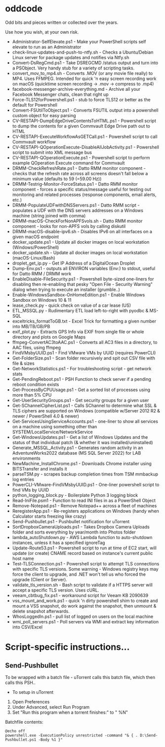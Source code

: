 # oddcode
Odd bits and pieces written or collected over the years.

Use how you wish, at your own risk.

* Administrator-SelfElevate.ps1 - Make your PowerShell scripts self elevate to run as an Administrator
* check-linux-updates-and-push-to-ntfy.sh - Checks a Ubuntu/Debian Linux server for package updates and notifies via Ntfy.sh
* Convert-DsRegCmd.ps1 - Take DSREGCMD /status output and turn into a PSObject.  Very handy stub for a variety of scripting tasks.
* convert_mov_to_mp4.sh - Converts .MOV (or any movie file really) to MP4. Uses FFMPEG. Intended for quick 'n easy screen recording work on macOS (quicktime screen recording -> .mov -> compress to .mp4)
* facebook-messenger-archive-everything.md - Archive all your Facebook Messenger chats, clean that right up
* Force-TLS12forPowershell.ps1 - stub to force TLS12 or better as the default for Powershell
* Convert-FSUtilToObject.ps1 - Converts FSUTIL output into a powershell custom object for easy parsing
* CV-RESTAPI-DumpEdgeDriveContentsToHTML.ps1 - Powershell script to dump the contents for a given Commvault Edge Drive path out to HTML
* CV-RESTAPI-ExecuteWorkflowAsGETCall.ps1 - Powershell script to call Commvault workflow
* CV-RESTAPI-QOperationExecute-DisableAllJobActivity.ps1 - Powershell script to submit into XML message bus
* CV-RESTAPI-QOperationExecute.ps1 - Powershell script to perform example QOperation Execute command for Commvault
* DRMM-CheckRefreshRate.ps1 - Datto RMM monitor component - checks that the refresh rate across all screens doesn't fall below a minimum value (defaults to 59 (=59.00 Hz))
* DRMM-Testrig-Monitor-ForceStatus.ps1 - Datto RMM monitor component - forces a specific status/message useful for testing out monitoring and related processes (response components, email alerts, etc.)
* DRMM-PopulateUDFwithDNSServers.ps1 - Datto RMM script - populates a UDF with the DNS servers addresses on a Windows machine (string joined with comma)
* DRMM-macOS-CheckForNonAPFSvols.sh - Datto RMM monitor component - looks for non-APFS vols by calling diskutil
* DRMM-macOS-disable-ipv6.sh - Disables IPv6 on all interfaces on a given macOS endpoint
* docker_update.ps1 - Update all docker images on local workstation (Windows/PowerShell)
* docker_update.sh - Update all docker images on local workstation (macOS-Linux/Bash)
* droplet_get_ip.py - Get IP Address of a DigitalOcean Droplet
* Dump-Env.ps1 - outputs all ENVIRON variables (Env:) to stdout, useful for Datto RMM / DRMM work
* EnableDisable-FileSecurity.ps1 - Powershell byte-sized one-liners for disabling then re-enabling that pesky "Open File - Security Warning" dialog when trying to execute an installer (grumble..)
* Enable-WindowsSandbox-OnHomeEdition.ps1 - Enable Windows Sandbox on Windows 10 & 11
* lease_check.py - quick check on value of a car lease (US)
* ETL_MSSQL.py - Rudimentary ETL load left-to-right with pyodbc & MS-SQL
* exceltricks_formatToGB.txt - Excel Trick for formatting a given number into MB/TB/GB/PB
* exif_plot.py - Extracts GPS Info via EXIF from single file or whole directory and plots on Google Maps
* ffmpeg-ConvertAC3toAAC.ps1 - Converts all AC3 files in a directory, to AAC files, using ffmpeg
* FindVMsbyUUID.ps1 - Find VMware VMs by UUID (requires PowerCLI)
* Get-FolderSize.ps1 - Scan folder recursively and spit out CSV file with file & sizes
* Get-NetworkStatistics.ps1 - For troubleshooting script - get network stats
* Get-PendingReboot.ps1 - PSH Function to check server if a pending reboot condition exists
* Get-ProcessByCPUUsage.ps1 - Get a sorted list of processes using more than 5% CPU
* Get-UserSecurityGroups.ps1 - Get security groups for a given user
* Get-SChannelCipherList.ps1 - Calls SChannel to determine what SSL & TLS ciphers are supported on Windows (compatible w/Server 2012 R2 & newer / PowerShell 4.0 & newer)
* Get-ServicesUsingServiceAccounts.ps1 - one-liner to show all services on a machine using something other than SYSTEM/LocalService/NetworkService
* Get-WindowsUpdates.ps1 - Get a list of Windows Updates and the status of that individual patch (& whether it was installed/uninstalled)
* Generate_MSSQL_Activity.ps1 - Generates random activity in an AdventureWorks2022 database (MS SQL Server 2022) for LAB environments
* NewMachine_InstallChrome.ps1 - Downloads Chrome installer using BITSTransfer and installs it
* parseTSM.py - scrapes backup completion times from TSM mmbackup log entries
* PowerCLI-VMware-FindVMsbyUUID.ps1 - One-liner powershell script to find VMs by UUID
* python_logging_block.py - Boilerplate Python 3 logging block
* Read-IniFile.psm1 - Function to read INI files in as a PowerShell Object
* Remove-Notepad.ps1 - Remove Notepad++ across a fleet of machines
* ReregisterApp.ps1 - Re-registers applications on Windows (handy when Calculator starts freezing like crazy)
* Send-Pushbullet.ps1 - Pushbullet notification for uTorrent
* SortDropboxCameraUploads.ps1 - Takes Dropbox Camera Uploads folder and sorts everything by year/month into Photos folder
* lambda_autoShutdown.py - AWS Lambda function to auto-shutdown instances, unless it has a specified ignoreTag
* Update-Route53.ps1 - Powershell script to run at time of EC2 start, will update (or create) CNAME record based on instance's current public host name
* Test-TLSConnection.ps1 - Powershell script to attempt TLS connections with specific TLS versions. Some warning - Windows registry keys may force the client to upgrade, and .NET won't tell us who forced the upgrade (Client or Server).
* validate_tls_version.sh - Bash script to validate if a HTTPS server will accept a specific TLS version.  Uses cURL.
* veeam_cbtbug_fix.ps1 - workaround script for Veeam KB 2090639
* vss_mount_and_work.ps1 - quick 'n dirty powershell shim to create and mount a VSS snapshot, do work against the snapshot, then unmount & delete snapshot afterwards.
* WhosLoggedIn.ps1 - pull list of logged on users on the local machine
* wmi_poll_servers.ps1 - Poll servers via WMI and extract key information into CSV/Excel

# Script-specific instructions...

## Send-Pushbullet

To be wrapped with a batch file - uTorrent calls this batch file, which then calls this PSH..
* To setup in uTorrent
1. Open Preferences
2. Under Advanced, select Run Program
3. Set "Run this program when a torrent finishes:" to "<path to batch file> %N"

Batchfile contents:
```
@echo off
powershell.exe -ExecutionPolicy unrestricted -command "& { . D:\Send-Pushbullet.ps1 -Body %1 }"
```
